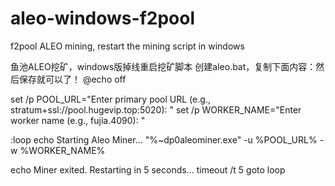 # aleo-windows-f2pool
f2pool ALEO mining, restart the mining script in windows

鱼池ALEO挖矿，windows版掉线重启挖矿脚本 
创建aleo.bat，复制下面内容：然后保存就可以了！
@echo off

set /p POOL_URL="Enter primary pool URL (e.g., stratum+ssl://pool.hugevip.top:5020): "
set /p WORKER_NAME="Enter worker name (e.g., fujia.4090): "

:loop
echo Starting Aleo Miner...
"%~dp0aleominer.exe" -u %POOL_URL% -w %WORKER_NAME%

echo Miner exited. Restarting in 5 seconds...
timeout /t 5
goto loop
